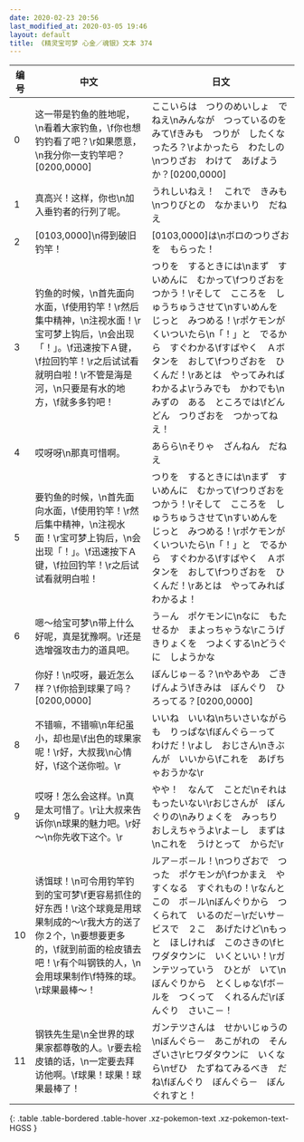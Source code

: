 ```yaml
---
date: 2020-02-23 20:56
last_modified_at: 2020-03-05 19:46
layout: default
title: 《精灵宝可梦 心金／魂银》文本 374
---
```

| 编号 | 中文 | 日文 |
| ---- | ---- | ---- |
| 0 | 这一带是钓鱼的胜地呢，\n看着大家钓鱼，\f你也想钓钓看了吧？\r如果愿意，\n我分你一支钓竿吧？[0200,0000] | ここいらは　つりのめいしょ　でねえ\nみんなが　つっているのを　みて\fきみも　つりが　したくなったろ？\rよかったら　わたしの\nつりざお　わけて　あげようか？[0200,0000] |
| 1 | 真高兴！这样，你也\n加入垂钓者的行列了呢。 | うれしいねえ！　これで　きみも\nつりびとの　なかまいり　だねえ |
| 2 | [0103,0000]\n得到破旧钓竿！ | [0103,0000]は\nボロのつりざおを　もらった！ |
| 3 | 钓鱼的时候，\n首先面向水面，\f使用钓竿！\r然后集中精神，\n注视水面！\r宝可梦上钩后，\n会出现「！」。\f迅速按下Ａ键，\f拉回钓竿！\r之后试试看就明白啦！\r不管是海是河，\n只要是有水的地方，\f就多多钓吧！ | つりを　するときには\nまず　すいめんに　むかって\fつりざおを　つかう！\rそして　こころを　しゅうちゅうさせて\nすいめんを　じっと　みつめる！\rポケモンが　くいついたら\n「！」と　でるから　すぐわかる\fすばやく　Ａボタンを　おして\fつりざおを　ひくんだ！\rあとは　やってみれば　わかるよ\rうみでも　かわでも\nみずの　ある　ところでは\fどんどん　つりざおを　つかってねえ！ |
| 4 | 哎呀呀\n那真可惜啊。 | あらら\nそりゃ　ざんねん　だねえ |
| 5 | 要钓鱼的时候，\n首先面向水面，\f使用钓竿！\r然后集中精神，\n注视水面！\r宝可梦上钩后，\n会出现「！」。\f迅速按下Ａ键，\f拉回钓竿！\r之后试试看就明白啦！ | つりを　するときには\nまず　すいめんに　むかって\fつりざおを　つかう！\rそして　こころを　しゅうちゅうさせて\nすいめんを　じっと　みつめる！\rポケモンが　くいついたら\n「！」と　でるから　すぐわかる\fすばやく　Ａボタンを　おして\fつりざおを　ひくんだ！\rあとは　やってみれば　わかるよ！ |
| 6 | 嗯～给宝可梦\n带上什么好呢，真是犹豫啊。\r还是选增强攻击力的道具吧。 | う－ん　ポケモンに\nなに　もたせるか　まよっちゃうな\rこうげきりょくを　つよくする\nどうぐに　しようかな |
| 7 | 你好！\n哎呀，最近怎么样？\f你拾到球果了吗？[0200,0000] | ぼんじゅ－る？\nやあやあ　ごきげんよう\fきみは　ぼんぐり　ひろってる？[0200,0000] |
| 8 | 不错嘛，不错嘛\n年纪虽小，却也是\f出色的球果家呢！\r好，大叔我\n心情好，\f这个送你啦。\r | いいね　いいね\nちいさいながらも　りっぱな\fぼんぐら－って　わけだ！\rよし　おじさん\nきぶんが　いいから\fこれを　あげちゃおうかな\r |
| 9 | 哎呀！怎么会这样。\n真是太可惜了。\r让大叔来告诉你\n球果的魅力吧。\r好～\n你先收下这个。\r | やや！　なんて　ことだ\nそれは　もったいない\rおじさんが　ぼんぐりの\nみりょくを　みっちり　おしえちゃうよ\rよ－し　まずは\nこれを　うけとって　からだ\r |
| 10 | 诱饵球！\n可令用钓竿钓到的宝可梦\f更容易抓住的好东西！\r这个球竟是用球果制成的～\r我大方的送了你２个，\n要想要更多的，\f就到前面的桧皮镇去吧！\r有个叫钢铁的人，\n会用球果制作\f特殊的球。\r球果最棒～！ | ルア－ボ－ル！\nつりざおで　つった　ポケモンが\fつかまえ　やすくなる　すぐれもの！\rなんと　この　ボ－ル\nぼんぐりから　つくられて　いるのだ－\rだいサ－ビスで　２こ　あげたけど\nもっと　ほしければ　このさきの\fヒワダタウンに　いくといい！\rガンテツっていう　ひとが　いて\nぼんぐりから　とくしゅな\fボ－ルを　つくって　くれるんだ\rぼんぐり　さいこ－！ |
| 11 | 钢铁先生是\n全世界的球果家都尊敬的人。\r要去桧皮镇的话，\n一定要去拜访他啊。\f球果！球果！球果最棒了！ | ガンテツさんは　せかいじゅうの\nぼんぐら－　あこがれの　そんざいさ\rヒワダタウンに　いくなら\nぜひ　たずねてみるべき　だね\fぼんぐり　ぼんぐら－　ぼんぐれすと！ |
{: .table .table-bordered .table-hover .xz-pokemon-text .xz-pokemon-text-HGSS }